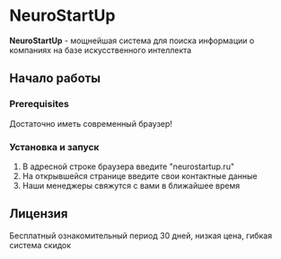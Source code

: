 ﻿# NeuroStartUp

**NeuroStartUp** - мощнейшая система для поиска информации о компаниях на базе искусственного интеллекта

## Начало работы

### Prerequisites

Достаточно иметь современный браузер!

### Установка и запуск

1. В адресной строке браузера введите "neurostartup.ru"
1. На открывшейся странице введите свои контактные данные
1. Наши менеджеры свяжутся с вами в ближайшее время

## Лицензия

Бесплатный ознакомительный период 30 дней, низкая цена, гибкая система скидок


